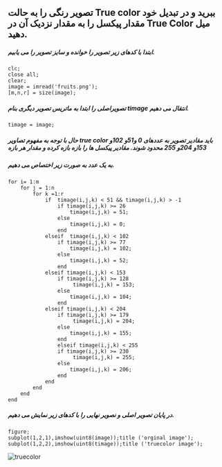 ## تصویر رنگی را به حالت True color ببرید و در تبدیل خود مقدار پیکسل را به مقدار نزدیک آن در True Color میل دهید.
##### ابتدا با کدهای زیر تصویر را خوانده و سایز تصویر را می یابیم.
```
clc;
close all;
clear;
image = imread('fruits.png');
[m,n,r] = size(image);
```
##### تصویراصلی را ابتدا به ماتریس تصویر دیگری بنام timage انتقال می دهیم.
```
timage = image;
```

##### حال با توجه به مفهوم تصاویر true color باید مقادیر تصویر به عددهای 0 و51و 102و 153و 204و 255 محدود شوند. مقادیر پیکسل ها را بازه بازه کرده و مقدار هر بازه
##### به یک عدد به صورت زیر اختصاص می دهیم.
```
for i= 1:m
    for j = 1:n
        for k =1:r
            if  timage(i,j,k) < 51 && timage(i,j,k) > -1
                if timage(i,j,k) >= 26
                    timage(i,j,k) = 51;
                else
                    timage(i,j,k) = 0;
                end
            elseif  timage(i,j,k) < 102 
                if timage(i,j,k) >= 77
                    timage(i,j,k) = 102;
                else
                    timage(i,j,k) = 52;
                end
            elseif timage(i,j,k) < 153
                if timage(i,j,k) >= 128
                     timage(i,j,k) = 153;
                else 
                    timage(i,j,k) = 104; 
                end
            elseif timage(i,j,k) < 204
                if timage(i,j,k) >= 179
                     timage(i,j,k) = 204;
                else 
                    timage(i,j,k) = 155; 
                end
                elseif timage(i,j,k) < 255
                if timage(i,j,k) >= 230
                     timage(i,j,k) = 255;
                else 
                    timage(i,j,k) = 206; 
                end
            end
        end
    end
end
```
##### در پایان تصویر اصلی و نصویر نهایی را با کدهای زیر نمایش می دهیم.
```
figure;
subplot(1,2,1),imshow(uint8(image));title ('orginal image');
subplot(1,2,2),imshow(uint8(timage));title ('truecolor image');
```
![truecolor](https://user-images.githubusercontent.com/94124607/167182697-40a10bef-ac09-4760-a2ab-acd9c26bc35b.png)
```
